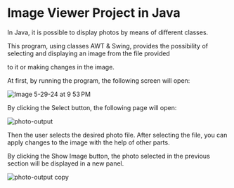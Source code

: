 # Image Viewer Project in Java

In Java, it is possible to display photos by means of different classes.

This program, using classes AWT & Swing, 
provides the possibility of selecting and displaying an image from the file provided 

to it or making changes in the image.

At first, by running the program, the following screen will open:

![Image 5-29-24 at 9 53 PM](https://github.com/xahraseyedi/ImageViewerGUI/assets/167974882/8a3b7fb3-4775-4670-aceb-2b2515032c9e)

By clicking the Select button, the following page will open:

![photo-output](https://github.com/xahraseyedi/ImageViewerGUI/assets/167974882/e2874927-279d-4bb4-b12f-24c54e4983f0)

Then the user selects the desired photo file.
After selecting the file, you can apply changes to the image with the help of other parts.


By clicking the Show Image button, the photo selected in the previous section will be displayed in a new panel.

![photo-output copy](https://github.com/xahraseyedi/ImageViewerGUI/assets/167974882/a1a3bfb6-53f1-4937-8c20-7207e764428a)



